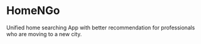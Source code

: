 # HomeNGo
Unified home searching App with better recommendation for professionals who are moving to a new city. 

